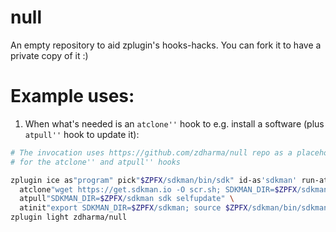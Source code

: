 # null
An empty repository to aid zplugin's hooks-hacks. You can fork it to have a private copy of it :)

# Example uses:

1. When what's needed is an `atclone''` hook to e.g. install a software (plus `atpull''` hook to update it):

```zsh
# The invocation uses https://github.com/zdharma/null repo as a placeholder
# for the atclone'' and atpull'' hooks

zplugin ice as"program" pick"$ZPFX/sdkman/bin/sdk" id-as'sdkman' run-atpull \
  atclone"wget https://get.sdkman.io -O scr.sh; SDKMAN_DIR=$ZPFX/sdkman bash scr.sh" \
  atpull"SDKMAN_DIR=$ZPFX/sdkman sdk selfupdate" \
  atinit"export SDKMAN_DIR=$ZPFX/sdkman; source $ZPFX/sdkman/bin/sdkman-init.sh"
zplugin light zdharma/null
```
